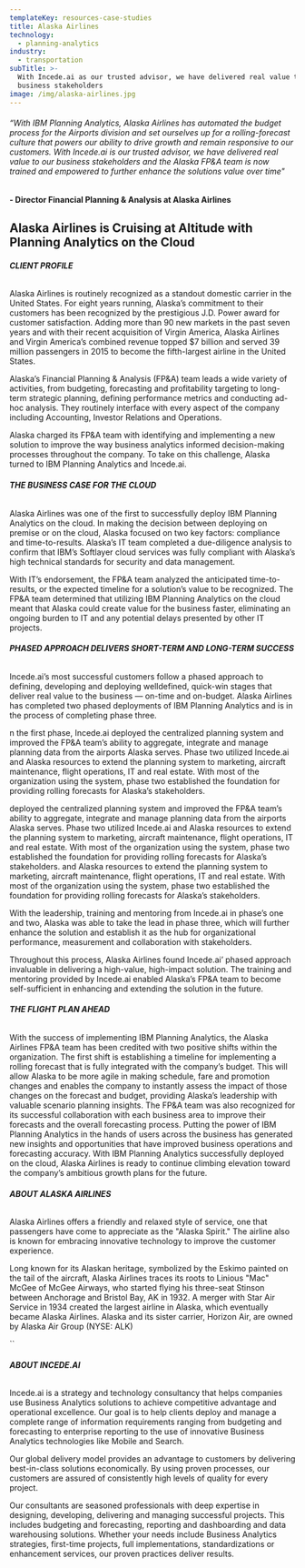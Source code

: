 ```yaml
---
templateKey: resources-case-studies
title: Alaska Airlines
technology:
  - planning-analytics
industry:
  - transportation
subTitle: >-
  With Incede.ai as our trusted advisor, we have delivered real value to our
  business stakeholders
image: /img/alaska-airlines.jpg
---
```

###### *“With IBM Planning Analytics, Alaska Airlines has automated the budget process for the Airports division and set ourselves up for a rolling-forecast culture that powers our ability to drive growth and remain responsive to our customers. With Incede.ai is our trusted advisor, we have delivered real value to our business stakeholders and the Alaska FP&A team is now trained and empowered to further enhance the solutions value over time"*

**\-﻿ Director Financial Planning & Analysis at Alaska Airlines**

## Alaska Airlines is Cruising at Altitude with Planning Analytics on the Cloud

###### **CLIENT PROFILE**

Alaska Airlines is routinely recognized as a standout domestic carrier in the United States. For eight years running, Alaska’s commitment to their customers has been recognized by the prestigious J.D. Power award for customer satisfaction. Adding more than 90 new markets in the past seven years and with their recent acquisition of Virgin America, Alaska Airlines and Virgin America’s combined revenue topped $7 billion and served 39 million passengers in 2015 to become the fifth-largest airline in the United States.

Alaska’s Financial Planning & Analysis (FP&A) team leads a wide variety of activities, from budgeting, forecasting and profitability targeting to long-term strategic planning, defining performance metrics and conducting ad-hoc analysis. They routinely interface with every aspect of the company including Accounting, Investor Relations and Operations.

Alaska charged its FP&A team with identifying and implementing a new solution to improve the way business analytics informed decision-making processes throughout the company. To take on this challenge, Alaska turned to IBM Planning Analytics and Incede.ai.

###### **THE BUSINESS CASE FOR THE CLOUD**

Alaska Airlines was one of the first to successfully deploy IBM Planning Analytics on the cloud. In making the decision between deploying on premise or on the cloud, Alaska focused on two key factors: compliance and time-to-results. Alaska’s IT team completed a due-diligence analysis to confirm that IBM’s Softlayer cloud services was fully compliant with Alaska’s high technical standards for security and data management.

With IT’s endorsement, the FP&A team analyzed the anticipated time-to-results, or the expected timeline for a solution’s value to be recognized. The FP&A team determined that utilizing IBM Planning Analytics on the cloud meant that Alaska could create value for the business faster, eliminating an ongoing burden to IT and any potential delays presented by other IT projects.

###### **PHASED APPROACH DELIVERS SHORT-TERM AND LONG-TERM SUCCESS**

Incede.ai’s most successful customers follow a phased approach to defining, developing and deploying welldefined, quick-win stages that deliver real value to the business — on-time and on-budget. Alaska Airlines has completed two phased deployments of IBM Planning Analytics and is in the process of completing phase three.

n the first phase, Incede.ai deployed the centralized planning system and improved the FP&A team’s ability to aggregate, integrate and manage planning data from the airports Alaska serves. Phase two utilized ﻿Incede.ai and Alaska resources to extend the planning system to marketing, aircraft maintenance, flight operations, IT and real estate. With most of the organization using the system, phase two established the foundation for providing rolling forecasts for Alaska’s stakeholders.

<!--EndFragment-->deployed the centralized planning system and improved the FP&A team’s ability to aggregate, integrate and manage planning data from the airports Alaska serves. Phase two utilized Incede.ai and Alaska resources to extend the planning system to marketing, aircraft maintenance, flight operations, IT and real estate. With most of the organization using the system, phase two established the foundation for providing rolling forecasts for Alaska’s stakeholders.

<!--EndFragment-->and Alaska resources to extend the planning system to marketing, aircraft maintenance, flight operations, IT and real estate. With most of the organization using the system, phase two established the foundation for providing rolling forecasts for Alaska’s stakeholders.

With the leadership, training and mentoring from Incede.ai in phase’s one and two, Alaska was able to take the lead in phase three, which will further enhance the solution and establish it as the hub for organizational performance, measurement and collaboration with stakeholders.

Throughout this process, Alaska Airlines found Incede.ai’ phased approach invaluable in delivering a high-value, high-impact solution. The training and mentoring provided by Incede.ai enabled Alaska’s FP&A team to become self-sufficient in enhancing and extending the solution in the future.

###### **THE FLIGHT PLAN AHEAD**

With the success of implementing IBM Planning Analytics, the Alaska Airlines FP&A team has been credited with two positive shifts within the organization. The first shift is establishing a timeline for implementing a rolling forecast that is fully integrated with the company’s budget. This will allow Alaska to be more agile in making schedule, fare and promotion changes and enables the company to instantly assess the impact of those changes on the forecast and budget, providing Alaska’s leadership with valuable scenario planning insights. The FP&A team was also recognized for its successful collaboration with each business area to improve their forecasts and the overall forecasting process. Putting the power of IBM Planning Analytics in the hands of users across the business has generated new insights and opportunities that have improved business operations and forecasting accuracy. With IBM Planning Analytics successfully deployed on the cloud, Alaska Airlines is ready to continue climbing elevation toward the company’s ambitious growth plans for the future.

###### **ABOUT ALASKA AIRLINES**

Alaska Airlines offers a friendly and relaxed style of service, one that passengers have come to appreciate as the "Alaska Spirit." The airline also is known for embracing innovative technology to improve the customer experience.

Long known for its Alaskan heritage, symbolized by the Eskimo painted on the tail of the aircraft, Alaska Airlines traces its roots to Linious "Mac" McGee of McGee Airways, who started flying his three-seat Stinson between Anchorage and Bristol Bay, AK in 1932. A merger with Star Air Service in 1934 created the largest airline in Alaska, which eventually became Alaska Airlines. Alaska and its sister carrier, Horizon Air, are owned by Alaska Air Group (NYSE: ALK)

``

###### **ABOUT INCEDE.AI**

Incede.ai is a strategy and technology consultancy that helps companies use Business Analytics solutions to achieve competitive advantage and operational excellence. Our goal is to help clients deploy and manage a complete range of information requirements ranging from budgeting and forecasting to enterprise reporting to the use of innovative Business Analytics technologies like Mobile and Search.

Our global delivery model provides an advantage to customers by delivering best-in-class solutions economically. By using proven processes, our customers are assured of consistently high levels of quality for every project.

Our consultants are seasoned professionals with deep expertise in designing, developing, delivering and managing successful projects. This includes budgeting and forecasting, reporting and dashboarding and data warehousing solutions. Whether your needs include Business Analytics strategies, first-time projects, full implementations, standardizations or enhancement services, our proven practices deliver results.
